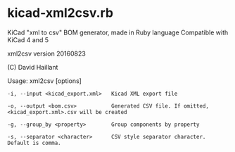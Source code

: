 # kicad-xml2csv.rb
KiCad "xml to csv" BOM generator, made in Ruby language
Compatible with KiCad 4 and 5

xml2csv version 20160823

(C) David Haillant

Usage: xml2csv [options]

    -i, --input <kicad_export.xml>   Kicad XML export file
    
    -o, --output <bom.csv>           Generated CSV file. If omitted, <kicad_export.xml>.csv will be created
    
    -g, --group_by <property>        Group components by property
    
    -s, --separator <character>      CSV style separator character. Default is comma.
